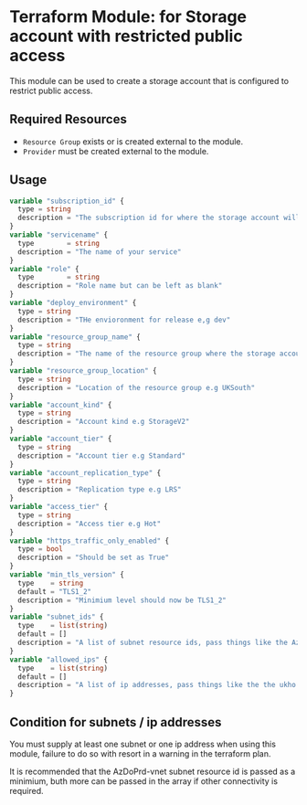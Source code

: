 # Terraform Module: for Storage account with restricted public access

This module can be used to create a storage account that is configured to restrict public access.

## Required Resources

- `Resource Group` exists or is created external to the module.
- `Provider` must be created external to the module.

## Usage

```terraform
variable "subscription_id" {
  type = string
  description = "The subscription id for where the storage account will be created"
}
variable "servicename" {
  type        = string
  description = "The name of your service"
}
variable "role" {
  type        = string
  description = "Role name but can be left as blank"
}
variable "deploy_environment" {
  type = string
  description = "THe envioronment for release e,g dev"
}
variable "resource_group_name" {
  type = string
  description = "The name of the resource group where the storage account will be created"
}
variable "resource_group_location" {
  type = string
  description = "Location of the resource group e.g UKSouth"
}
variable "account_kind" {
  type = string
  description = "Account kind e.g StorageV2"
}
variable "account_tier" {
  type = string
  description = "Account tier e.g Standard"
}
variable "account_replication_type" {
  type = string
  description = "Replication type e.g LRS"
}
variable "access_tier" {
  type = string
  description = "Access tier e.g Hot"
}
variable "https_traffic_only_enabled" {
  type = bool
  description = "Should be set as True"
}
variable "min_tls_version" {
  type    = string
  default = "TLS1_2"
  description = "Minimium level should now be TLS1_2"
}
variable "subnet_ids" {
  type    = list(string)
  default = []
  description = "A list of subnet resource ids, pass things like the AzDoPrd-vnet subnet reource id, can be 0 or many but atleast one subnet or ip must be set"
}
variable "allowed_ips" {
  type    = list(string)
  default = []
  description = "A list of ip addresses, pass things like the the ukho site ip address, can be 0 or many but atleast one subnet or ip must be set"
}

```


## Condition for subnets / ip addresses

You must supply at least one subnet or one ip address when using this module, failure to do so with resort in a warning in the terraform plan.

It is recommended that the AzDoPrd-vnet subnet resource id is passed as a minimium, buth more can be passed in the array if other connectivity is required.




